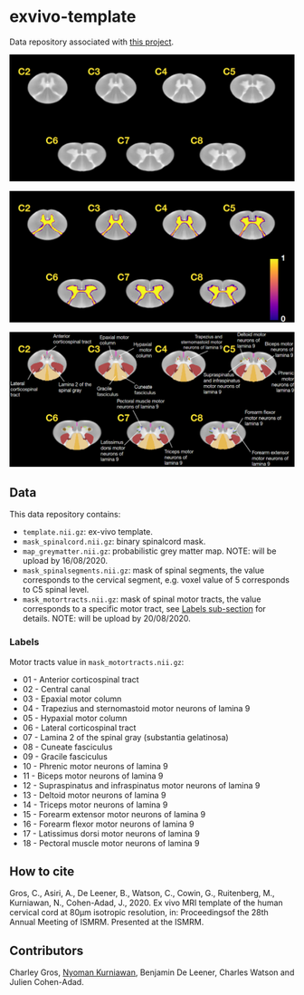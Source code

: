 # exvivo-template

Data repository associated with [this project](https://github.com/sct-pipeline/exvivo-template).

![template](https://github.com/sct-data/exvivo-template/raw/master/images/template.png)

![greymatter](https://github.com/sct-data/exvivo-template/raw/master/images/greymatter.png)

![motortracts](https://github.com/sct-data/exvivo-template/raw/master/images/motortracts.png)


## Data

This data repository contains:
- `template.nii.gz`: ex-vivo template.
- `mask_spinalcord.nii.gz`: binary spinalcord mask.
- `map_greymatter.nii.gz`: probabilistic grey matter map. NOTE: will be upload by 16/08/2020.
- `mask_spinalsegments.nii.gz`: mask of spinal segments, the value corresponds to the cervical segment, e.g. voxel value of 5 corresponds to C5 spinal level.
- `mask_motortracts.nii.gz`: mask of spinal motor tracts, the value corresponds to a specific motor tract, see [Labels sub-section](#labels) for details. NOTE: will be upload by 20/08/2020.

### Labels

Motor tracts value in `mask_motortracts.nii.gz`:
- 01 - Anterior corticospinal tract
- 02 - Central canal
- 03 - Epaxial motor column
- 04 - Trapezius and sternomastoid motor neurons of lamina 9
- 05 - Hypaxial motor column
- 06 - Lateral corticospinal tract
- 07 - Lamina 2 of the spinal gray (substantia gelatinosa)
- 08 - Cuneate fasciculus
- 09 - Gracile fasciculus
- 10 - Phrenic motor neurons of lamina 9
- 11 - Biceps motor neurons of lamina 9
- 12 - Supraspinatus and infraspinatus motor neurons of lamina 9
- 13 - Deltoid motor neurons of lamina 9
- 14 - Triceps motor neurons of lamina 9
- 15 - Forearm extensor motor neurons of lamina 9
- 16 - Forearm flexor motor neurons of lamina 9
- 17 - Latissimus dorsi motor neurons of lamina 9
- 18 - Pectoral muscle motor neurons of lamina 9

## How to cite
Gros, C., Asiri, A., De Leener, B., Watson, C., Cowin, G., Ruitenberg, M., Kurniawan, N., Cohen-Adad, J., 2020. Ex vivo MRI template of the human cervical cord at 80μm isotropic resolution, in: Proceedingsof the 28th Annual Meeting of ISMRM. Presented at the ISMRM.


## Contributors
Charley Gros, [Nyoman Kurniawan](https://cai.centre.uq.edu.au/profile/110/nyoman-kurniawan), Benjamin De Leener, Charles Watson and Julien Cohen-Adad.
